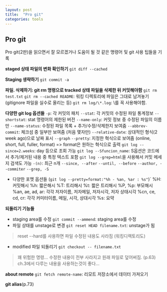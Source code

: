```yaml
---
layout: post
title:  "Pro git"
categories: tools
---
```

## Pro git

Pro git(2판)을 읽으면서 잘 모르겠거나 도움이 될 것 같은 명령어 및 git 사용 팁들을 기록

**staged 상태 파일의 변화 확인하기**
`git diff --cached`

**Staging 생략하기**
`git commit -a`

**파일. 삭제하기: git rm 명령으로 tracked 상태 파일을 삭제한 뒤 커밋해야함**
`git rm test.txt`
`git rm --cached README`: 워킹 디렉토리에 파일은 그대로 남겨놓기 (gitignore 파일을 실수로 올리는 등)
`git rm log/\*.log`: \를 꼭 사용해야함. 

**다양한 git log 옵션들**
`-p`: 각 커밋의 패치
`--stat`: 각 커밋의 수정된 파일 통계정보
`--shortstat`: stat 명령어의 제한된 버전
`--name-only`: 커밋 정보 중 수정된 파일의 이름만
`--name-status`: 수정된 파일 목록 + 추가/수정/삭제한지 보여줌
`--abbrev-commit`: 체크섬 중 일부만 보여줌 (처음 몇자만)
`--relative-date`: 상대적인 형식(2 week ago)으로 날짜 표시
`--graph`
`--pretty`: 지정한 혁식으로 보여줌 (online, short, full, fuller, format)
=> format은 원하는 혁식으로 출력
`git log --since=2.weeks`: day 등으로 조회 가능
`git log --Sfuncion_name`: S옵션은 코드에서 추가/제거된 내용 중 특정 텍스트 포함
`git log --grep=html`을 사용해서 커밋 메세지 검색도 가능
`-(n)`: 최근 n개
`--since, --after`
`--until, --before`
`--author, --commiter`
`--grep, -S`

- 다양한 포멧 옵션들 (`git log --pretty=format:"%h - %an, %ar : %s"`)`
%H: 커밋해시
%h: 짧은해시
%T: 트리해시
%t: 짧은 트리해시
%P, %p: 부모해시
%an, ae, ad, ar: 각각 저자이름, 저자메일, 저자시각, 저자 상태시각
%cn, ce, cd, cr: 각각 커미터이름, 메일, 시각, 상대시각
%s: 요약


**되돌리기 기능들**
- staging area를 수정
`git commit --ammend`: staging area를 수정
- 파일 상태를 unstage로 변경
`git reset HEAD filename.txt`: unstage가 됨
> reset --hard를 사용하면 파일 수정된 내용도 사라짐 (워킹디렉토리도)
- modified 파일 되돌리기
`git checkout -- filename.txt`
> 꽤 위험한 명령... 수정한 내용이 전부 사라지고 원래 파일로 덮어써짐. (p.63)
> ch.3에서 다루는 내용을 사용하는것이 좋다...

**about remote**
`git fetch remote-name`: 리모트 저장소에서 데이터 가져오기

**git alias**(p.73)
